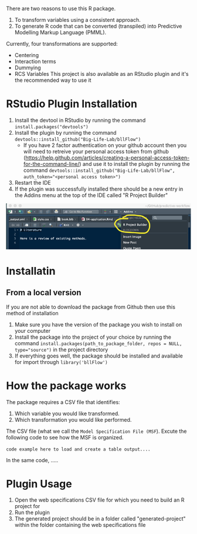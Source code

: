 There are two reasons to use this R package.

1. To transform variables using a consistent approach.
2. To generate R code that can be converted (transpiled) into Predictive Modelling Markup Language (PMML).

Currently, four transformations are supported:

- Centering
- Interaction terms
- Dummying
- RCS Variables
  This project is also available as an RStudio plugin and it's the recommended
  way to use it

# RStudio Plugin Installation

1. Install the devtool in RStudio by running the command `install.packages("devtools")`
2. Install the plugin by running the command `devtools::install_github("Big-Life-Lab/bllFlow")`
   - If you have 2 factor authentication on your github account then you will need
     to retreive your personal access token from github (https://help.github.com/articles/creating-a-personal-access-token-for-the-command-line/)
     and use it to install the plugin by running the command `devtools::install_github("Big-Life-Lab/bllFlow", auth_token="<personal access token>")`
3. Restart the IDE
4. If the plugin was successfully installed there should be a new entry in the
   Addins menu at the top of the IDE called "R Project Builder"

![Rstudio add-in](Rstudio-addin.png)

# Installatin

## From a local version

If you are not able to download the package from Github then use this method of installation

1. Make sure you have the version of the package you wish to install on your computer
2. Install the package into the project of your choice by running the command `install.packages(path_to_package_folder, repos = NULL, type="source")` in the project directory
3. If everything goes well, the package should be installed and available for import through `library('bllFlow')`

# How the package works

The package requires a CSV file that identifies:

1. Which variable you would like transformed.
2. Which transformation you would like performed.

The CSV file (what we call the `Model Specification File (MSF`). Excute the following code to see how the MSF is organized.

`code example here to load and create a table output....`

In the same code, .....

# Plugin Usage

1. Open the web specifications CSV file for which you need to build an R project for
2. Run the plugin
3. The generated project should be in a folder called "generated-project" within the folder
   containing the web specifications file
